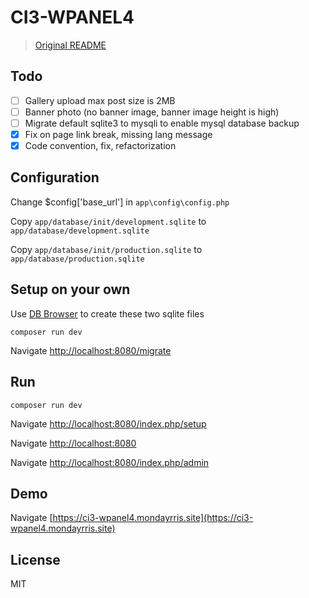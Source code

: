 # CI3-WPANEL4

> [Original README](./readme-original.md)

## Todo

- [ ] Gallery upload max post size is 2MB
- [ ] Banner photo (no banner image, banner image height is high)
- [ ] Migrate default sqlite3 to mysqli to enable mysql database backup
- [x] Fix on page link break, missing lang message
- [x] Code convention, fix, refactorization

## Configuration

Change $config['base_url'] in `app\config\config.php`

Copy `app/database/init/development.sqlite` to `app/database/development.sqlite`

Copy `app/database/init/production.sqlite` to `app/database/production.sqlite`

## Setup on your own

Use [DB Browser](https://sqlitebrowser.org) to create these two sqlite files

`composer run dev`

Navigate [http://localhost:8080/migrate](http://localhost:8080/migrate)

## Run

`composer run dev`

Navigate [http://localhost:8080/index.php/setup](http://localhost:8080/index.php/setup)

Navigate [http://localhost:8080](http://localhost:8080)

Navigate [http://localhost:8080/index.php/admin](http://localhost:8080/index.php/admin)

## Demo

Navigate [https://ci3-wpanel4.mondayrris.site](https://ci3-wpanel4.mondayrris.site)

## License

MIT